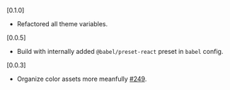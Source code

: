 [0.1.0]

- Refactored all theme variables.

[0.0.5]

- Build with internally added `@babel/preset-react` preset in `babel` config.

[0.0.3]

- Organize color assets more meanfully [#249](https://github.com/dooboolab/dooboo-ui/commit/5fc5fd7560002a37f328e93c4e1d08af5ef43959).

